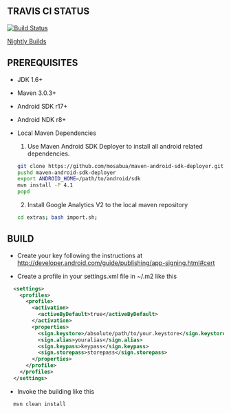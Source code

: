 ## TRAVIS CI STATUS

[![Build Status](https://secure.travis-ci.org/madeye/gaeproxy.png)](http://travis-ci.org/madeye/gaeproxy)

[Nightly Builds](http://buildbot.sinaapp.com)

## PREREQUISITES

* JDK 1.6+
* Maven 3.0.3+
* Android SDK r17+
* Android NDK r8+

* Local Maven Dependencies

  1. Use Maven Android SDK Deployer to install all android related dependencies.

  ```bash
  git clone https://github.com/mosabua/maven-android-sdk-deployer.git 
  pushd maven-android-sdk-deployer
  export ANDROID_HOME=/path/to/android/sdk
  mvn install -P 4.1
  popd
  ```

  2. Install Google Analytics V2 to the local maven repository

  ```bash
  cd extras; bash import.sh;
  ```

## BUILD

* Create your key following the instructions at
http://developer.android.com/guide/publishing/app-signing.html#cert

* Create a profile in your settings.xml file in ~/.m2 like this

```xml
  <settings>
    <profiles>
      <profile>
        <activation>
          <activeByDefault>true</activeByDefault>
        </activation>
        <properties>
          <sign.keystore>/absolute/path/to/your.keystore</sign.keystore>
          <sign.alias>youralias</sign.alias>
          <sign.keypass>keypass</sign.keypass>
          <sign.storepass>storepass</sign.storepass>
        </properties>
      </profile>
    </profiles>
  </settings>
```

* Invoke the building like this

```bash
  mvn clean install
```

